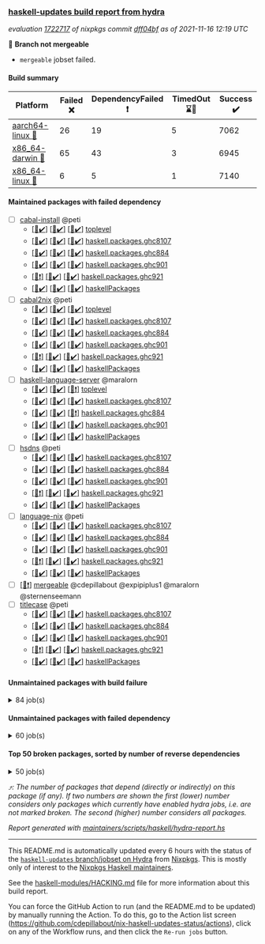 ### [haskell-updates build report from hydra](https://hydra.nixos.org/jobset/nixpkgs/haskell-updates)
*evaluation [1722717](https://hydra.nixos.org/eval/1722717) of nixpkgs commit [dff04bf](https://github.com/NixOS/nixpkgs/commits/dff04bfc94842a5bc1905a85e572116404fa6e18) as of 2021-11-16 12:19 UTC*

:red_circle: **Branch not mergeable**
  * `mergeable` jobset failed.

#### Build summary

 | Platform | Failed :x: | DependencyFailed :heavy_exclamation_mark: | TimedOut :hourglass::no_entry_sign: | Success :heavy_check_mark: | 
 | --- | --- | --- | --- | --- | 
 | [aarch64-linux :iphone:](https://hydra.nixos.org/eval/1722717?filter=.aarch64-linux) | 26 | 19 | 5 | 7062 | 
 | [x86_64-darwin :apple:](https://hydra.nixos.org/eval/1722717?filter=.x86_64-darwin) | 65 | 43 | 3 | 6945 | 
 | [x86_64-linux :penguin:](https://hydra.nixos.org/eval/1722717?filter=.x86_64-linux) | 6 | 5 | 1 | 7140 | 
#### Maintained packages with failed dependency
- [ ] [cabal-install](https://hydra.nixos.org/eval/1722717?filter=cabal-install) @peti
  - [[:iphone::heavy_check_mark:]](https://hydra.nixos.org/build/158182981) [[:apple::heavy_check_mark:]](https://hydra.nixos.org/build/158168797) [[:penguin::heavy_check_mark:]](https://hydra.nixos.org/build/158172395) [toplevel](https://hydra.nixos.org/eval/1722717?filter=cabal-install)
  - [[:iphone::heavy_check_mark:]](https://hydra.nixos.org/build/158172353) [[:apple::heavy_check_mark:]](https://hydra.nixos.org/build/158182285) [[:penguin::heavy_check_mark:]](https://hydra.nixos.org/build/158169701) [haskell.packages.ghc8107](https://hydra.nixos.org/eval/1722717?filter=haskell.packages.ghc8107.cabal-install)
  - [[:iphone::heavy_check_mark:]](https://hydra.nixos.org/build/158174665) [[:apple::heavy_check_mark:]](https://hydra.nixos.org/build/158173148) [[:penguin::heavy_check_mark:]](https://hydra.nixos.org/build/158183567) [haskell.packages.ghc884](https://hydra.nixos.org/eval/1722717?filter=haskell.packages.ghc884.cabal-install)
  - [[:iphone::heavy_check_mark:]](https://hydra.nixos.org/build/158169175) [[:apple::heavy_check_mark:]](https://hydra.nixos.org/build/158182992) [[:penguin::heavy_check_mark:]](https://hydra.nixos.org/build/158177943) [haskell.packages.ghc901](https://hydra.nixos.org/eval/1722717?filter=haskell.packages.ghc901.cabal-install)
  - [[:iphone::heavy_exclamation_mark:]](https://hydra.nixos.org/build/158179928) [[:apple::heavy_check_mark:]](https://hydra.nixos.org/build/158169820) [[:penguin::heavy_check_mark:]](https://hydra.nixos.org/build/158182565) [haskell.packages.ghc921](https://hydra.nixos.org/eval/1722717?filter=haskell.packages.ghc921.cabal-install)
  - [[:iphone::heavy_check_mark:]](https://hydra.nixos.org/build/158183735) [[:apple::heavy_check_mark:]](https://hydra.nixos.org/build/158184404) [[:penguin::heavy_check_mark:]](https://hydra.nixos.org/build/158186513) [haskellPackages](https://hydra.nixos.org/eval/1722717?filter=haskellPackages.cabal-install)
- [ ] [cabal2nix](https://hydra.nixos.org/eval/1722717?filter=cabal2nix) @peti
  - [[:iphone::heavy_check_mark:]](https://hydra.nixos.org/build/158178575) [[:apple::heavy_check_mark:]](https://hydra.nixos.org/build/158167451) [[:penguin::heavy_check_mark:]](https://hydra.nixos.org/build/158176202) [toplevel](https://hydra.nixos.org/eval/1722717?filter=cabal2nix)
  - [[:iphone::heavy_check_mark:]](https://hydra.nixos.org/build/158169603) [[:apple::heavy_check_mark:]](https://hydra.nixos.org/build/158183154) [[:penguin::heavy_check_mark:]](https://hydra.nixos.org/build/158165339) [haskell.packages.ghc8107](https://hydra.nixos.org/eval/1722717?filter=haskell.packages.ghc8107.cabal2nix)
  - [[:iphone::heavy_check_mark:]](https://hydra.nixos.org/build/158180191) [[:apple::heavy_check_mark:]](https://hydra.nixos.org/build/158175490) [[:penguin::heavy_check_mark:]](https://hydra.nixos.org/build/158175292) [haskell.packages.ghc884](https://hydra.nixos.org/eval/1722717?filter=haskell.packages.ghc884.cabal2nix)
  - [[:iphone::heavy_check_mark:]](https://hydra.nixos.org/build/158175460) [[:apple::heavy_check_mark:]](https://hydra.nixos.org/build/158183360) [[:penguin::heavy_check_mark:]](https://hydra.nixos.org/build/158173500) [haskell.packages.ghc901](https://hydra.nixos.org/eval/1722717?filter=haskell.packages.ghc901.cabal2nix)
  - [[:iphone::heavy_exclamation_mark:]](https://hydra.nixos.org/build/158184345) [[:apple::heavy_check_mark:]](https://hydra.nixos.org/build/158166883) [[:penguin::heavy_check_mark:]](https://hydra.nixos.org/build/158180053) [haskell.packages.ghc921](https://hydra.nixos.org/eval/1722717?filter=haskell.packages.ghc921.cabal2nix)
  - [[:iphone::heavy_check_mark:]](https://hydra.nixos.org/build/158179878) [[:apple::heavy_check_mark:]](https://hydra.nixos.org/build/158181886) [[:penguin::heavy_check_mark:]](https://hydra.nixos.org/build/158181843) [haskellPackages](https://hydra.nixos.org/eval/1722717?filter=haskellPackages.cabal2nix)
- [ ] [haskell-language-server](https://hydra.nixos.org/eval/1722717?filter=haskell-language-server) @maralorn
  - [[:iphone::heavy_check_mark:]](https://hydra.nixos.org/build/158165478) [[:apple::heavy_check_mark:]](https://hydra.nixos.org/build/158178411) [[:penguin::heavy_exclamation_mark:]](https://hydra.nixos.org/build/158169859) [toplevel](https://hydra.nixos.org/eval/1722717?filter=haskell-language-server)
  - [[:iphone::heavy_check_mark:]](https://hydra.nixos.org/build/158181074) [[:apple::heavy_check_mark:]](https://hydra.nixos.org/build/158166529) [[:penguin::heavy_check_mark:]](https://hydra.nixos.org/build/158185155) [haskell.packages.ghc8107](https://hydra.nixos.org/eval/1722717?filter=haskell.packages.ghc8107.haskell-language-server)
  - [[:iphone::heavy_check_mark:]](https://hydra.nixos.org/build/158186728) [[:apple::heavy_check_mark:]](https://hydra.nixos.org/build/158183146) [[:penguin::heavy_exclamation_mark:]](https://hydra.nixos.org/build/158176500) [haskell.packages.ghc884](https://hydra.nixos.org/eval/1722717?filter=haskell.packages.ghc884.haskell-language-server)
  - [[:iphone::heavy_check_mark:]](https://hydra.nixos.org/build/158185666) [[:apple::heavy_check_mark:]](https://hydra.nixos.org/build/158185367) [[:penguin::heavy_check_mark:]](https://hydra.nixos.org/build/158180182) [haskell.packages.ghc901](https://hydra.nixos.org/eval/1722717?filter=haskell.packages.ghc901.haskell-language-server)
  - [[:iphone::heavy_check_mark:]](https://hydra.nixos.org/build/158178100) [[:apple::heavy_check_mark:]](https://hydra.nixos.org/build/158170536) [[:penguin::heavy_check_mark:]](https://hydra.nixos.org/build/158168820) [haskellPackages](https://hydra.nixos.org/eval/1722717?filter=haskellPackages.haskell-language-server)
- [ ] [hsdns](https://hydra.nixos.org/eval/1722717?filter=hsdns) @peti
  - [[:iphone::heavy_check_mark:]](https://hydra.nixos.org/build/158167926) [[:apple::heavy_check_mark:]](https://hydra.nixos.org/build/158177816) [[:penguin::heavy_check_mark:]](https://hydra.nixos.org/build/158184888) [haskell.packages.ghc8107](https://hydra.nixos.org/eval/1722717?filter=haskell.packages.ghc8107.hsdns)
  - [[:iphone::heavy_check_mark:]](https://hydra.nixos.org/build/158178147) [[:apple::heavy_check_mark:]](https://hydra.nixos.org/build/158171568) [[:penguin::heavy_check_mark:]](https://hydra.nixos.org/build/158180260) [haskell.packages.ghc884](https://hydra.nixos.org/eval/1722717?filter=haskell.packages.ghc884.hsdns)
  - [[:iphone::heavy_check_mark:]](https://hydra.nixos.org/build/158173050) [[:apple::heavy_check_mark:]](https://hydra.nixos.org/build/158183912) [[:penguin::heavy_check_mark:]](https://hydra.nixos.org/build/158167851) [haskell.packages.ghc901](https://hydra.nixos.org/eval/1722717?filter=haskell.packages.ghc901.hsdns)
  - [[:iphone::heavy_exclamation_mark:]](https://hydra.nixos.org/build/158171112) [[:apple::heavy_check_mark:]](https://hydra.nixos.org/build/158178758) [[:penguin::heavy_check_mark:]](https://hydra.nixos.org/build/158180233) [haskell.packages.ghc921](https://hydra.nixos.org/eval/1722717?filter=haskell.packages.ghc921.hsdns)
  - [[:iphone::heavy_check_mark:]](https://hydra.nixos.org/build/158179287) [[:apple::heavy_check_mark:]](https://hydra.nixos.org/build/158174569) [[:penguin::heavy_check_mark:]](https://hydra.nixos.org/build/158171448) [haskellPackages](https://hydra.nixos.org/eval/1722717?filter=haskellPackages.hsdns)
- [ ] [language-nix](https://hydra.nixos.org/eval/1722717?filter=language-nix) @peti
  - [[:iphone::heavy_check_mark:]](https://hydra.nixos.org/build/158180591) [[:apple::heavy_check_mark:]](https://hydra.nixos.org/build/158180741) [[:penguin::heavy_check_mark:]](https://hydra.nixos.org/build/158184472) [haskell.packages.ghc8107](https://hydra.nixos.org/eval/1722717?filter=haskell.packages.ghc8107.language-nix)
  - [[:iphone::heavy_check_mark:]](https://hydra.nixos.org/build/158168854) [[:apple::heavy_check_mark:]](https://hydra.nixos.org/build/158185122) [[:penguin::heavy_check_mark:]](https://hydra.nixos.org/build/158182170) [haskell.packages.ghc884](https://hydra.nixos.org/eval/1722717?filter=haskell.packages.ghc884.language-nix)
  - [[:iphone::heavy_check_mark:]](https://hydra.nixos.org/build/158166067) [[:apple::heavy_check_mark:]](https://hydra.nixos.org/build/158177951) [[:penguin::heavy_check_mark:]](https://hydra.nixos.org/build/158169890) [haskell.packages.ghc901](https://hydra.nixos.org/eval/1722717?filter=haskell.packages.ghc901.language-nix)
  - [[:iphone::heavy_exclamation_mark:]](https://hydra.nixos.org/build/158185092) [[:apple::heavy_check_mark:]](https://hydra.nixos.org/build/158177184) [[:penguin::heavy_check_mark:]](https://hydra.nixos.org/build/158185631) [haskell.packages.ghc921](https://hydra.nixos.org/eval/1722717?filter=haskell.packages.ghc921.language-nix)
  - [[:iphone::heavy_check_mark:]](https://hydra.nixos.org/build/158175087) [[:apple::heavy_check_mark:]](https://hydra.nixos.org/build/158177620) [[:penguin::heavy_check_mark:]](https://hydra.nixos.org/build/158186197) [haskellPackages](https://hydra.nixos.org/eval/1722717?filter=haskellPackages.language-nix)
- [ ] [[:penguin::heavy_exclamation_mark:]](https://hydra.nixos.org/build/158175765) [mergeable](https://hydra.nixos.org/eval/1722717?filter=mergeable) @cdepillabout @expipiplus1 @maralorn @sternenseemann
- [ ] [titlecase](https://hydra.nixos.org/eval/1722717?filter=titlecase) @peti
  - [[:iphone::heavy_check_mark:]](https://hydra.nixos.org/build/158179895) [[:apple::heavy_check_mark:]](https://hydra.nixos.org/build/158172707) [[:penguin::heavy_check_mark:]](https://hydra.nixos.org/build/158168787) [haskell.packages.ghc8107](https://hydra.nixos.org/eval/1722717?filter=haskell.packages.ghc8107.titlecase)
  - [[:iphone::heavy_check_mark:]](https://hydra.nixos.org/build/158185370) [[:apple::heavy_check_mark:]](https://hydra.nixos.org/build/158184689) [[:penguin::heavy_check_mark:]](https://hydra.nixos.org/build/158182926) [haskell.packages.ghc884](https://hydra.nixos.org/eval/1722717?filter=haskell.packages.ghc884.titlecase)
  - [[:iphone::heavy_check_mark:]](https://hydra.nixos.org/build/158166279) [[:apple::heavy_check_mark:]](https://hydra.nixos.org/build/158178235) [[:penguin::heavy_check_mark:]](https://hydra.nixos.org/build/158172597) [haskell.packages.ghc901](https://hydra.nixos.org/eval/1722717?filter=haskell.packages.ghc901.titlecase)
  - [[:iphone::heavy_exclamation_mark:]](https://hydra.nixos.org/build/158178197) [[:apple::heavy_check_mark:]](https://hydra.nixos.org/build/158186391) [[:penguin::heavy_check_mark:]](https://hydra.nixos.org/build/158186722) [haskell.packages.ghc921](https://hydra.nixos.org/eval/1722717?filter=haskell.packages.ghc921.titlecase)
  - [[:iphone::heavy_check_mark:]](https://hydra.nixos.org/build/158166178) [[:apple::heavy_check_mark:]](https://hydra.nixos.org/build/158183183) [[:penguin::heavy_check_mark:]](https://hydra.nixos.org/build/158174675) [haskellPackages](https://hydra.nixos.org/eval/1722717?filter=haskellPackages.titlecase)
#### Unmaintained packages with build failure
<details><summary>84 job(s) </summary>

- [ ] [[:iphone::heavy_check_mark:]](https://hydra.nixos.org/build/158174882) [[:apple::x:]](https://hydra.nixos.org/build/158178724) [[:penguin::heavy_check_mark:]](https://hydra.nixos.org/build/158186251) [haskellPackages.sdp](https://hydra.nixos.org/eval/1722717?filter=haskellPackages.sdp)  :arrow_heading_up: 9 | 9
- [ ] [[:iphone::heavy_check_mark:]](https://hydra.nixos.org/build/158167548) [[:apple::x:]](https://hydra.nixos.org/build/158179493) [[:penguin::heavy_check_mark:]](https://hydra.nixos.org/build/158175398) [haskellPackages.di-core](https://hydra.nixos.org/eval/1722717?filter=haskellPackages.di-core)  :arrow_heading_up: 7 | 11
- [ ] [[:iphone::heavy_check_mark:]](https://hydra.nixos.org/build/158176324) [[:apple::x:]](https://hydra.nixos.org/build/158182440) [[:penguin::heavy_check_mark:]](https://hydra.nixos.org/build/158173459) [haskellPackages.junit-xml](https://hydra.nixos.org/eval/1722717?filter=haskellPackages.junit-xml)  :arrow_heading_up: 7 | 9
- [ ] [[:iphone::heavy_check_mark:]](https://hydra.nixos.org/build/158179930) [[:apple::x:]](https://hydra.nixos.org/build/158165964) [[:penguin::heavy_check_mark:]](https://hydra.nixos.org/build/158185681) [haskellPackages.thyme](https://hydra.nixos.org/eval/1722717?filter=haskellPackages.thyme)  :arrow_heading_up: 6 | 15
- [ ] [[:iphone::x:]](https://hydra.nixos.org/build/158181421) [[:apple::heavy_check_mark:]](https://hydra.nixos.org/build/158174392) [[:penguin::heavy_check_mark:]](https://hydra.nixos.org/build/158165412) [haskellPackages.libBF](https://hydra.nixos.org/eval/1722717?filter=haskellPackages.libBF)  :arrow_heading_up: 4 | 20
- [ ] [[:iphone::heavy_check_mark:]](https://hydra.nixos.org/build/158184662) [[:apple::x:]](https://hydra.nixos.org/build/158185209) [[:penguin::heavy_check_mark:]](https://hydra.nixos.org/build/158175125) [haskellPackages.exinst](https://hydra.nixos.org/eval/1722717?filter=haskellPackages.exinst)  :arrow_heading_up: 4 | 6
- [ ] [[:iphone::x:]](https://hydra.nixos.org/build/158174536) [[:apple::heavy_check_mark:]](https://hydra.nixos.org/build/158177958) [[:penguin::heavy_check_mark:]](https://hydra.nixos.org/build/158176682) [haskellPackages.ptr-poker](https://hydra.nixos.org/eval/1722717?filter=haskellPackages.ptr-poker)  :arrow_heading_up: 3 | 4
- [ ] [[:iphone::heavy_check_mark:]](https://hydra.nixos.org/build/158169984) [[:apple::x:]](https://hydra.nixos.org/build/158167052) [[:penguin::heavy_check_mark:]](https://hydra.nixos.org/build/158172086) [haskellPackages.invertible](https://hydra.nixos.org/eval/1722717?filter=haskellPackages.invertible)  :arrow_heading_up: 2 | 5
- [ ] [[:iphone::x:]](https://hydra.nixos.org/build/158185953) [[:apple::heavy_check_mark:]](https://hydra.nixos.org/build/158171737) [[:penguin::heavy_check_mark:]](https://hydra.nixos.org/build/158165565) [haskellPackages.OrderedBits](https://hydra.nixos.org/eval/1722717?filter=haskellPackages.OrderedBits)  :arrow_heading_up: 1 | 36
- [ ] [[:iphone::x:]](https://hydra.nixos.org/build/158167987) [[:apple::x:]](https://hydra.nixos.org/build/158174058) [[:penguin::x:]](https://hydra.nixos.org/build/158181325) [haskellPackages.copilot-core](https://hydra.nixos.org/eval/1722717?filter=haskellPackages.copilot-core)  :arrow_heading_up: 1 | 8
- [ ] [[:iphone::x:]](https://hydra.nixos.org/build/158175110) [[:apple::heavy_check_mark:]](https://hydra.nixos.org/build/158175932) [[:penguin::heavy_check_mark:]](https://hydra.nixos.org/build/158182051) [haskellPackages.type-natural](https://hydra.nixos.org/eval/1722717?filter=haskellPackages.type-natural)  :arrow_heading_up: 1 | 4
- [ ] [[:iphone::x:]](https://hydra.nixos.org/build/158171488) [[:apple::heavy_check_mark:]](https://hydra.nixos.org/build/158166466) [[:penguin::heavy_check_mark:]](https://hydra.nixos.org/build/158176025) [haskellPackages.long-double](https://hydra.nixos.org/eval/1722717?filter=haskellPackages.long-double)  :arrow_heading_up: 1 | 2
- [ ] [[:iphone::x:]](https://hydra.nixos.org/build/158174481) [[:apple::x:]](https://hydra.nixos.org/build/158173479) [[:penguin::heavy_check_mark:]](https://hydra.nixos.org/build/158172713) [haskellPackages.easytensor](https://hydra.nixos.org/eval/1722717?filter=haskellPackages.easytensor)  :arrow_heading_up: 1 | 1
- [ ] [[:iphone::heavy_check_mark:]](https://hydra.nixos.org/build/158169276) [[:apple::x:]](https://hydra.nixos.org/build/158168601) [[:penguin::heavy_check_mark:]](https://hydra.nixos.org/build/158177010) [haskellPackages.gi-gdkx11](https://hydra.nixos.org/eval/1722717?filter=haskellPackages.gi-gdkx11)  :arrow_heading_up: 1 | 1
- [ ] [[:iphone::x:]](https://hydra.nixos.org/build/158182984) [[:apple::heavy_check_mark:]](https://hydra.nixos.org/build/158185827) [[:penguin::heavy_check_mark:]](https://hydra.nixos.org/build/158181953) [haskellPackages.kazura-queue](https://hydra.nixos.org/eval/1722717?filter=haskellPackages.kazura-queue)  :arrow_heading_up: 1 | 1
- [ ] [[:iphone::heavy_check_mark:]](https://hydra.nixos.org/build/158171757) [[:apple::x:]](https://hydra.nixos.org/build/158166135) [[:penguin::heavy_check_mark:]](https://hydra.nixos.org/build/158176699) [haskellPackages.keep-alive](https://hydra.nixos.org/eval/1722717?filter=haskellPackages.keep-alive)  :arrow_heading_up: 1 | 1
- [ ] [[:iphone::heavy_check_mark:]](https://hydra.nixos.org/build/158171691) [[:apple::x:]](https://hydra.nixos.org/build/158170041) [[:penguin::heavy_check_mark:]](https://hydra.nixos.org/build/158174067) [haskellPackages.loc](https://hydra.nixos.org/eval/1722717?filter=haskellPackages.loc)  :arrow_heading_up: 1 | 1
- [ ] [[:iphone::x:]](https://hydra.nixos.org/build/158175193) [[:apple::heavy_check_mark:]](https://hydra.nixos.org/build/158186242) [[:penguin::heavy_check_mark:]](https://hydra.nixos.org/build/158171832) [haskellPackages.nlopt-haskell](https://hydra.nixos.org/eval/1722717?filter=haskellPackages.nlopt-haskell)  :arrow_heading_up: 1 | 1
- [ ] [[:iphone::heavy_check_mark:]](https://hydra.nixos.org/build/158178485) [[:apple::x:]](https://hydra.nixos.org/build/158182600) [[:penguin::heavy_check_mark:]](https://hydra.nixos.org/build/158179381) [haskellPackages.opencv](https://hydra.nixos.org/eval/1722717?filter=haskellPackages.opencv)  :arrow_heading_up: 1 | 1
- [ ] [[:iphone::heavy_check_mark:]](https://hydra.nixos.org/build/158177956) [[:apple::x:]](https://hydra.nixos.org/build/158173311) [[:penguin::heavy_check_mark:]](https://hydra.nixos.org/build/158179813) [haskellPackages.sequence-formats](https://hydra.nixos.org/eval/1722717?filter=haskellPackages.sequence-formats)  :arrow_heading_up: 1 | 1
- [ ] [[:iphone::heavy_check_mark:]](https://hydra.nixos.org/build/158183095) [[:apple::x:]](https://hydra.nixos.org/build/158173916) [[:penguin::heavy_check_mark:]](https://hydra.nixos.org/build/158181403) [haskellPackages.tar-bytestring](https://hydra.nixos.org/eval/1722717?filter=haskellPackages.tar-bytestring)  :arrow_heading_up: 1 | 1
- [ ] [[:iphone::x:]](https://hydra.nixos.org/build/158178337) [[:apple::heavy_check_mark:]](https://hydra.nixos.org/build/158169670) [[:penguin::heavy_check_mark:]](https://hydra.nixos.org/build/158175314) [haskellPackages.unicode-properties](https://hydra.nixos.org/eval/1722717?filter=haskellPackages.unicode-properties)  :arrow_heading_up: 1 | 1
- [ ] [[:iphone::x:]](https://hydra.nixos.org/build/158171147) [[:apple::heavy_check_mark:]](https://hydra.nixos.org/build/158186749) [[:penguin::heavy_check_mark:]](https://hydra.nixos.org/build/158181978) [haskellPackages.accelerate-llvm](https://hydra.nixos.org/eval/1722717?filter=haskellPackages.accelerate-llvm)  :arrow_heading_up: 0 | 8
- [ ] [[:iphone::x:]](https://hydra.nixos.org/build/158177182) [[:apple::heavy_check_mark:]](https://hydra.nixos.org/build/158173873) [[:penguin::heavy_check_mark:]](https://hydra.nixos.org/build/158167438) [haskellPackages.freetype2](https://hydra.nixos.org/eval/1722717?filter=haskellPackages.freetype2)  :arrow_heading_up: 0 | 7
- [ ] [[:iphone::heavy_check_mark:]](https://hydra.nixos.org/build/158165422) [[:apple::x:]](https://hydra.nixos.org/build/158166404) [[:penguin::heavy_check_mark:]](https://hydra.nixos.org/build/158183516) [haskellPackages.pipes-zlib](https://hydra.nixos.org/eval/1722717?filter=haskellPackages.pipes-zlib)  :arrow_heading_up: 0 | 6
- [ ] [[:iphone::heavy_check_mark:]](https://hydra.nixos.org/build/158184242) [[:apple::x:]](https://hydra.nixos.org/build/158185673) [[:penguin::heavy_check_mark:]](https://hydra.nixos.org/build/158170921) [haskellPackages.hmidi](https://hydra.nixos.org/eval/1722717?filter=haskellPackages.hmidi)  :arrow_heading_up: 0 | 4
- [ ] [[:iphone::heavy_check_mark:]](https://hydra.nixos.org/build/158175784) [[:apple::x:]](https://hydra.nixos.org/build/158167897) [[:penguin::heavy_check_mark:]](https://hydra.nixos.org/build/158175547) [haskellPackages.zip](https://hydra.nixos.org/eval/1722717?filter=haskellPackages.zip)  :arrow_heading_up: 0 | 4
- [ ] [[:iphone::heavy_check_mark:]](https://hydra.nixos.org/build/158183999) [[:apple::x:]](https://hydra.nixos.org/build/158175590) [[:penguin::heavy_check_mark:]](https://hydra.nixos.org/build/158171366) [haskellPackages.caster](https://hydra.nixos.org/eval/1722717?filter=haskellPackages.caster)  :arrow_heading_up: 0 | 2
- [ ] [[:iphone::x:]](https://hydra.nixos.org/build/158168031) [[:apple::heavy_check_mark:]](https://hydra.nixos.org/build/158185853) [[:penguin::heavy_check_mark:]](https://hydra.nixos.org/build/158176391) [haskellPackages.cdar-mBound](https://hydra.nixos.org/eval/1722717?filter=haskellPackages.cdar-mBound)  :arrow_heading_up: 0 | 2
- [ ] [[:iphone::x:]](https://hydra.nixos.org/build/158185146) [[:apple::x:]](https://hydra.nixos.org/build/158167614) [[:penguin::x:]](https://hydra.nixos.org/build/158181000) [haskellPackages.morpheus-graphql-code-gen](https://hydra.nixos.org/eval/1722717?filter=haskellPackages.morpheus-graphql-code-gen)  :arrow_heading_up: 0 | 2
- [ ] [[:iphone::heavy_check_mark:]](https://hydra.nixos.org/build/158174849) [[:apple::x:]](https://hydra.nixos.org/build/158183245) [[:penguin::heavy_check_mark:]](https://hydra.nixos.org/build/158168764) [haskellPackages.posix-socket](https://hydra.nixos.org/eval/1722717?filter=haskellPackages.posix-socket)  :arrow_heading_up: 0 | 2
- [ ] [[:iphone::x:]](https://hydra.nixos.org/build/158168606) [[:apple::heavy_check_mark:]](https://hydra.nixos.org/build/158165897) [[:penguin::heavy_check_mark:]](https://hydra.nixos.org/build/158173830) [haskellPackages.quic](https://hydra.nixos.org/eval/1722717?filter=haskellPackages.quic)  :arrow_heading_up: 0 | 2
- [ ] [[:iphone::heavy_check_mark:]](https://hydra.nixos.org/build/158169821) [[:apple::x:]](https://hydra.nixos.org/build/158179292) [[:penguin::heavy_check_mark:]](https://hydra.nixos.org/build/158172696) [haskellPackages.hamid](https://hydra.nixos.org/eval/1722717?filter=haskellPackages.hamid)  :arrow_heading_up: 0 | 1
- [ ] [[:iphone::heavy_check_mark:]](https://hydra.nixos.org/build/158183940) [[:apple::x:]](https://hydra.nixos.org/build/158171595) [[:penguin::heavy_check_mark:]](https://hydra.nixos.org/build/158171361) [haskellPackages.hmatrix-morpheus](https://hydra.nixos.org/eval/1722717?filter=haskellPackages.hmatrix-morpheus)  :arrow_heading_up: 0 | 1
- [ ] [[:iphone::heavy_check_mark:]](https://hydra.nixos.org/build/158180845) [[:apple::x:]](https://hydra.nixos.org/build/158183870) [[:penguin::heavy_check_mark:]](https://hydra.nixos.org/build/158176031) [haskellPackages.huckleberry](https://hydra.nixos.org/eval/1722717?filter=haskellPackages.huckleberry)  :arrow_heading_up: 0 | 1
- [ ] [[:iphone::x:]](https://hydra.nixos.org/build/158171195) [[:apple::heavy_check_mark:]](https://hydra.nixos.org/build/158173460) [[:penguin::heavy_check_mark:]](https://hydra.nixos.org/build/158173159) [haskellPackages.picosat](https://hydra.nixos.org/eval/1722717?filter=haskellPackages.picosat)  :arrow_heading_up: 0 | 1
- [ ] [[:iphone::heavy_check_mark:]](https://hydra.nixos.org/build/158165387) [[:apple::x:]](https://hydra.nixos.org/build/158186599) [[:penguin::heavy_check_mark:]](https://hydra.nixos.org/build/158183534) [haskellPackages.select](https://hydra.nixos.org/eval/1722717?filter=haskellPackages.select)  :arrow_heading_up: 0 | 1
- [ ] [[:iphone::heavy_check_mark:]](https://hydra.nixos.org/build/158177925) [[:apple::x:]](https://hydra.nixos.org/build/158169081) [[:penguin::heavy_check_mark:]](https://hydra.nixos.org/build/158171187) [haskellPackages.sysinfo](https://hydra.nixos.org/eval/1722717?filter=haskellPackages.sysinfo)  :arrow_heading_up: 0 | 1
- [ ] [[:iphone::heavy_check_mark:]](https://hydra.nixos.org/build/158180360) [[:apple::x:]](https://hydra.nixos.org/build/158172447) [[:penguin::heavy_check_mark:]](https://hydra.nixos.org/build/158186752) [haskellPackages.FractalArt](https://hydra.nixos.org/eval/1722717?filter=haskellPackages.FractalArt) 
- [ ] [[:iphone::x:]](https://hydra.nixos.org/build/158173619) [[:apple::heavy_check_mark:]](https://hydra.nixos.org/build/158175003) [[:penguin::heavy_check_mark:]](https://hydra.nixos.org/build/158184430) [haskellPackages.HsASA](https://hydra.nixos.org/eval/1722717?filter=haskellPackages.HsASA) 
- [ ] [[:iphone::heavy_check_mark:]](https://hydra.nixos.org/build/158173985) [[:apple::x:]](https://hydra.nixos.org/build/158174683) [[:penguin::heavy_check_mark:]](https://hydra.nixos.org/build/158174586) [haskellPackages.broadcast-chan-conduit](https://hydra.nixos.org/eval/1722717?filter=haskellPackages.broadcast-chan-conduit) 
- [ ] [[:iphone::heavy_check_mark:]](https://hydra.nixos.org/build/158172489) [[:apple::x:]](https://hydra.nixos.org/build/158170474) [[:penguin::heavy_check_mark:]](https://hydra.nixos.org/build/158184378) [haskellPackages.chiphunk](https://hydra.nixos.org/eval/1722717?filter=haskellPackages.chiphunk) 
- [ ] [[:iphone::heavy_check_mark:]](https://hydra.nixos.org/build/158179678) [[:apple::x:]](https://hydra.nixos.org/build/158185186) [[:penguin::heavy_check_mark:]](https://hydra.nixos.org/build/158186792) [haskellPackages.discount](https://hydra.nixos.org/eval/1722717?filter=haskellPackages.discount) 
- [ ] [[:iphone::heavy_check_mark:]](https://hydra.nixos.org/build/158167943) [[:apple::x:]](https://hydra.nixos.org/build/158177634) [[:penguin::heavy_check_mark:]](https://hydra.nixos.org/build/158173221) [haskellPackages.diskhash](https://hydra.nixos.org/eval/1722717?filter=haskellPackages.diskhash) 
- [ ] [[:iphone::heavy_check_mark:]](https://hydra.nixos.org/build/158180015) [[:apple::x:]](https://hydra.nixos.org/build/158183653) [[:penguin::heavy_check_mark:]](https://hydra.nixos.org/build/158185391) [haskellPackages.epub-tools](https://hydra.nixos.org/eval/1722717?filter=haskellPackages.epub-tools) 
- [ ] [[:iphone::heavy_check_mark:]](https://hydra.nixos.org/build/158182864) [[:apple::x:]](https://hydra.nixos.org/build/158175855) [[:penguin::heavy_check_mark:]](https://hydra.nixos.org/build/158172346) [haskellPackages.float128](https://hydra.nixos.org/eval/1722717?filter=haskellPackages.float128) 
- [ ] [[:iphone::heavy_check_mark:]](https://hydra.nixos.org/build/158173692) [[:apple::x:]](https://hydra.nixos.org/build/158180316) [[:penguin::heavy_check_mark:]](https://hydra.nixos.org/build/158170027) [haskellPackages.gerrit](https://hydra.nixos.org/eval/1722717?filter=haskellPackages.gerrit) 
- [ ] [[:iphone::x:]](https://hydra.nixos.org/build/158171765) [[:penguin::heavy_check_mark:]](https://hydra.nixos.org/build/158171275) [haskellPackages.gnome-keyring](https://hydra.nixos.org/eval/1722717?filter=haskellPackages.gnome-keyring) 
- [ ] [[:iphone::hourglass::no_entry_sign:]](https://hydra.nixos.org/build/158178313) [[:apple::x:]](https://hydra.nixos.org/build/158181878) [[:penguin::heavy_check_mark:]](https://hydra.nixos.org/build/158181047) [haskellPackages.gogol-compute](https://hydra.nixos.org/eval/1722717?filter=haskellPackages.gogol-compute) 
- [ ] [[:iphone::heavy_check_mark:]](https://hydra.nixos.org/build/158183080) [[:apple::x:]](https://hydra.nixos.org/build/158179696) [[:penguin::heavy_check_mark:]](https://hydra.nixos.org/build/158178540) [haskellPackages.gtk-traymanager](https://hydra.nixos.org/eval/1722717?filter=haskellPackages.gtk-traymanager) 
- [ ] [[:iphone::x:]](https://hydra.nixos.org/build/158176163) [[:apple::x:]](https://hydra.nixos.org/build/158184028) [[:penguin::x:]](https://hydra.nixos.org/build/158181252) [haskellPackages.hasql-interpolate](https://hydra.nixos.org/eval/1722717?filter=haskellPackages.hasql-interpolate) 
- [ ] [[:iphone::heavy_check_mark:]](https://hydra.nixos.org/build/158169999) [[:apple::x:]](https://hydra.nixos.org/build/158178690) [[:penguin::heavy_check_mark:]](https://hydra.nixos.org/build/158176092) [haskellPackages.hid](https://hydra.nixos.org/eval/1722717?filter=haskellPackages.hid) 
- [ ] [[:iphone::heavy_check_mark:]](https://hydra.nixos.org/build/158183282) [[:apple::x:]](https://hydra.nixos.org/build/158186936) [[:penguin::heavy_check_mark:]](https://hydra.nixos.org/build/158170929) [haskellPackages.higher-leveldb](https://hydra.nixos.org/eval/1722717?filter=haskellPackages.higher-leveldb) 
- [ ] [[:iphone::heavy_check_mark:]](https://hydra.nixos.org/build/158171177) [[:apple::x:]](https://hydra.nixos.org/build/158173871) [[:penguin::heavy_check_mark:]](https://hydra.nixos.org/build/158167259) [haskellPackages.highlight](https://hydra.nixos.org/eval/1722717?filter=haskellPackages.highlight) 
- [ ] [[:iphone::heavy_check_mark:]](https://hydra.nixos.org/build/158167322) [[:apple::x:]](https://hydra.nixos.org/build/158165709) [[:penguin::heavy_check_mark:]](https://hydra.nixos.org/build/158171511) [haskellPackages.hinotify-conduit](https://hydra.nixos.org/eval/1722717?filter=haskellPackages.hinotify-conduit) 
- [ ] [[:iphone::heavy_check_mark:]](https://hydra.nixos.org/build/158165540) [[:apple::x:]](https://hydra.nixos.org/build/158169483) [[:penguin::heavy_check_mark:]](https://hydra.nixos.org/build/158183521) [haskellPackages.hls-rename-plugin](https://hydra.nixos.org/eval/1722717?filter=haskellPackages.hls-rename-plugin) 
- [ ] [[:iphone::x:]](https://hydra.nixos.org/build/158174149) [[:apple::heavy_check_mark:]](https://hydra.nixos.org/build/158166322) [[:penguin::heavy_check_mark:]](https://hydra.nixos.org/build/158170475) [haskellPackages.hq](https://hydra.nixos.org/eval/1722717?filter=haskellPackages.hq) 
- [ ] [[:iphone::heavy_check_mark:]](https://hydra.nixos.org/build/158181671) [[:apple::x:]](https://hydra.nixos.org/build/158168227) [[:penguin::heavy_check_mark:]](https://hydra.nixos.org/build/158172845) [haskellPackages.hs](https://hydra.nixos.org/eval/1722717?filter=haskellPackages.hs) 
- [ ] [[:iphone::heavy_check_mark:]](https://hydra.nixos.org/build/158170141) [[:apple::x:]](https://hydra.nixos.org/build/158180755) [[:penguin::heavy_check_mark:]](https://hydra.nixos.org/build/158167959) [haskellPackages.hsshellscript](https://hydra.nixos.org/eval/1722717?filter=haskellPackages.hsshellscript) 
- [ ] [[:iphone::heavy_check_mark:]](https://hydra.nixos.org/build/158180614) [[:apple::x:]](https://hydra.nixos.org/build/158175752) [[:penguin::heavy_check_mark:]](https://hydra.nixos.org/build/158169957) [haskellPackages.hssourceinfo](https://hydra.nixos.org/eval/1722717?filter=haskellPackages.hssourceinfo) 
- [ ] [[:iphone::heavy_check_mark:]](https://hydra.nixos.org/build/158176472) [[:apple::x:]](https://hydra.nixos.org/build/158178371) [[:penguin::heavy_check_mark:]](https://hydra.nixos.org/build/158176786) [haskellPackages.ipcvar](https://hydra.nixos.org/eval/1722717?filter=haskellPackages.ipcvar) 
- [ ] [[:iphone::heavy_check_mark:]](https://hydra.nixos.org/build/158178270) [[:apple::x:]](https://hydra.nixos.org/build/158186270) [[:penguin::heavy_check_mark:]](https://hydra.nixos.org/build/158183921) [haskellPackages.linux-framebuffer](https://hydra.nixos.org/eval/1722717?filter=haskellPackages.linux-framebuffer) 
- [ ] [[:iphone::x:]](https://hydra.nixos.org/build/158177375) [[:apple::x:]](https://hydra.nixos.org/build/158174736) [[:penguin::x:]](https://hydra.nixos.org/build/158165693) [haskellPackages.lucid-alpine](https://hydra.nixos.org/eval/1722717?filter=haskellPackages.lucid-alpine) 
- [ ] [[:iphone::x:]](https://hydra.nixos.org/build/158184407) [[:apple::x:]](https://hydra.nixos.org/build/158166798) [[:penguin::x:]](https://hydra.nixos.org/build/158183501) [haskellPackages.lucid-htmx](https://hydra.nixos.org/eval/1722717?filter=haskellPackages.lucid-htmx) 
- [ ] [[:iphone::heavy_check_mark:]](https://hydra.nixos.org/build/158171535) [[:apple::x:]](https://hydra.nixos.org/build/158172827) [[:penguin::heavy_check_mark:]](https://hydra.nixos.org/build/158181459) [haskellPackages.mediawiki2latex](https://hydra.nixos.org/eval/1722717?filter=haskellPackages.mediawiki2latex) 
- [ ] [[:iphone::heavy_check_mark:]](https://hydra.nixos.org/build/158184071) [[:apple::x:]](https://hydra.nixos.org/build/158183964) [[:penguin::heavy_check_mark:]](https://hydra.nixos.org/build/158186906) [haskellPackages.mercury-api](https://hydra.nixos.org/eval/1722717?filter=haskellPackages.mercury-api) 
- [ ] [[:iphone::heavy_check_mark:]](https://hydra.nixos.org/build/158176111) [[:apple::x:]](https://hydra.nixos.org/build/158174301) [[:penguin::heavy_check_mark:]](https://hydra.nixos.org/build/158168516) [haskellPackages.nano-cryptr](https://hydra.nixos.org/eval/1722717?filter=haskellPackages.nano-cryptr) 
- [ ] [[:iphone::heavy_check_mark:]](https://hydra.nixos.org/build/158185624) [[:apple::x:]](https://hydra.nixos.org/build/158174751) [[:penguin::heavy_check_mark:]](https://hydra.nixos.org/build/158172234) [haskellPackages.persistent-pagination](https://hydra.nixos.org/eval/1722717?filter=haskellPackages.persistent-pagination) 
- [ ] [[:iphone::heavy_check_mark:]](https://hydra.nixos.org/build/158168005) [[:apple::x:]](https://hydra.nixos.org/build/158166283) [[:penguin::heavy_check_mark:]](https://hydra.nixos.org/build/158172179) [haskellPackages.ping-wrapper](https://hydra.nixos.org/eval/1722717?filter=haskellPackages.ping-wrapper) 
- [ ] [[:iphone::x:]](https://hydra.nixos.org/build/158184846) [[:apple::heavy_check_mark:]](https://hydra.nixos.org/build/158171314) [[:penguin::heavy_check_mark:]](https://hydra.nixos.org/build/158168051) [haskellPackages.poker](https://hydra.nixos.org/eval/1722717?filter=haskellPackages.poker) 
- [ ] [[:iphone::heavy_check_mark:]](https://hydra.nixos.org/build/158180433) [[:apple::x:]](https://hydra.nixos.org/build/158181527) [[:penguin::heavy_check_mark:]](https://hydra.nixos.org/build/158171268) [haskellPackages.posix-timer](https://hydra.nixos.org/eval/1722717?filter=haskellPackages.posix-timer) 
- [ ] [[:iphone::heavy_check_mark:]](https://hydra.nixos.org/build/158178888) [[:apple::x:]](https://hydra.nixos.org/build/158169486) [[:penguin::heavy_check_mark:]](https://hydra.nixos.org/build/158181856) [haskellPackages.procex](https://hydra.nixos.org/eval/1722717?filter=haskellPackages.procex) 
- [ ] [[:iphone::heavy_check_mark:]](https://hydra.nixos.org/build/158174048) [[:apple::x:]](https://hydra.nixos.org/build/158168485) [[:penguin::heavy_check_mark:]](https://hydra.nixos.org/build/158173634) [haskellPackages.pthread](https://hydra.nixos.org/eval/1722717?filter=haskellPackages.pthread) 
- [ ] [[:iphone::x:]](https://hydra.nixos.org/build/158168219) [[:apple::x:]](https://hydra.nixos.org/build/158178775) [[:penguin::x:]](https://hydra.nixos.org/build/158173246) [haskellPackages.readline-in-other-words](https://hydra.nixos.org/eval/1722717?filter=haskellPackages.readline-in-other-words) 
- [ ] [[:iphone::heavy_check_mark:]](https://hydra.nixos.org/build/158178890) [[:apple::x:]](https://hydra.nixos.org/build/158172757) [[:penguin::heavy_check_mark:]](https://hydra.nixos.org/build/158167563) [haskellPackages.sandwich-webdriver](https://hydra.nixos.org/eval/1722717?filter=haskellPackages.sandwich-webdriver) 
- [ ] [[:iphone::heavy_check_mark:]](https://hydra.nixos.org/build/158167023) [[:apple::x:]](https://hydra.nixos.org/build/158179750) [[:penguin::heavy_check_mark:]](https://hydra.nixos.org/build/158179669) [haskellPackages.sfml-audio](https://hydra.nixos.org/eval/1722717?filter=haskellPackages.sfml-audio) 
- [ ] [[:iphone::heavy_check_mark:]](https://hydra.nixos.org/build/158180866) [[:apple::x:]](https://hydra.nixos.org/build/158167435) [[:penguin::heavy_check_mark:]](https://hydra.nixos.org/build/158175479) [haskellPackages.shared-memory](https://hydra.nixos.org/eval/1722717?filter=haskellPackages.shared-memory) 
- [ ] [[:iphone::heavy_check_mark:]](https://hydra.nixos.org/build/158186460) [[:apple::x:]](https://hydra.nixos.org/build/158165689) [[:penguin::heavy_check_mark:]](https://hydra.nixos.org/build/158181318) [haskellPackages.tailfile-hinotify](https://hydra.nixos.org/eval/1722717?filter=haskellPackages.tailfile-hinotify) 
- [ ] [[:iphone::x:]](https://hydra.nixos.org/build/158174288) [[:apple::heavy_check_mark:]](https://hydra.nixos.org/build/158168201) [[:penguin::heavy_check_mark:]](https://hydra.nixos.org/build/158167653) [haskellPackages.wiringPi](https://hydra.nixos.org/eval/1722717?filter=haskellPackages.wiringPi) 
- [ ] [[:iphone::x:]](https://hydra.nixos.org/build/158175279) [[:apple::heavy_check_mark:]](https://hydra.nixos.org/build/158174941) [[:penguin::heavy_check_mark:]](https://hydra.nixos.org/build/158178753) [haskellPackages.x86-64bit](https://hydra.nixos.org/eval/1722717?filter=haskellPackages.x86-64bit) 
- [ ] [[:iphone::heavy_check_mark:]](https://hydra.nixos.org/build/158183814) [[:apple::x:]](https://hydra.nixos.org/build/158173903) [[:penguin::heavy_check_mark:]](https://hydra.nixos.org/build/158179614) [haskellPackages.xmonad-utils](https://hydra.nixos.org/eval/1722717?filter=haskellPackages.xmonad-utils) 
- [ ] [[:iphone::heavy_check_mark:]](https://hydra.nixos.org/build/158175167) [[:apple::x:]](https://hydra.nixos.org/build/158172618) [[:penguin::heavy_check_mark:]](https://hydra.nixos.org/build/158170577) [haskellPackages.yoga](https://hydra.nixos.org/eval/1722717?filter=haskellPackages.yoga) 
- [ ] [[:iphone::heavy_check_mark:]](https://hydra.nixos.org/build/158177062) [[:apple::x:]](https://hydra.nixos.org/build/158182111) [[:penguin::heavy_check_mark:]](https://hydra.nixos.org/build/158185512) [haskellPackages.zot](https://hydra.nixos.org/eval/1722717?filter=haskellPackages.zot) 
- [ ] [[:iphone::heavy_check_mark:]](https://hydra.nixos.org/build/158178317) [[:apple::x:]](https://hydra.nixos.org/build/158178379) [[:penguin::heavy_check_mark:]](https://hydra.nixos.org/build/158186424) [haskellPackages.zxcvbn-c](https://hydra.nixos.org/eval/1722717?filter=haskellPackages.zxcvbn-c) 
</details>

#### Unmaintained packages with failed dependency
<details><summary>60 job(s) </summary>

- [ ] [[:iphone::heavy_check_mark:]](https://hydra.nixos.org/build/158169307) [[:apple::heavy_exclamation_mark:]](https://hydra.nixos.org/build/158167593) [[:penguin::heavy_check_mark:]](https://hydra.nixos.org/build/158172053) [haskellPackages.pretty-diff](https://hydra.nixos.org/eval/1722717?filter=haskellPackages.pretty-diff)  :arrow_heading_up: 6 | 12
- [ ] [[:iphone::heavy_check_mark:]](https://hydra.nixos.org/build/158167608) [[:apple::heavy_exclamation_mark:]](https://hydra.nixos.org/build/158169181) [[:penguin::heavy_check_mark:]](https://hydra.nixos.org/build/158181305) [haskellPackages.di-handle](https://hydra.nixos.org/eval/1722717?filter=haskellPackages.di-handle)  :arrow_heading_up: 5 | 9
- [ ] [[:iphone::heavy_check_mark:]](https://hydra.nixos.org/build/158167142) [[:apple::heavy_exclamation_mark:]](https://hydra.nixos.org/build/158168828) [[:penguin::heavy_check_mark:]](https://hydra.nixos.org/build/158181578) [haskellPackages.di-monad](https://hydra.nixos.org/eval/1722717?filter=haskellPackages.di-monad)  :arrow_heading_up: 5 | 9
- [ ] [[:iphone::heavy_check_mark:]](https://hydra.nixos.org/build/158186419) [[:apple::heavy_exclamation_mark:]](https://hydra.nixos.org/build/158178415) [[:penguin::heavy_check_mark:]](https://hydra.nixos.org/build/158174992) [haskellPackages.nri-prelude](https://hydra.nixos.org/eval/1722717?filter=haskellPackages.nri-prelude)  :arrow_heading_up: 5 | 7
- [ ] [[:iphone::heavy_check_mark:]](https://hydra.nixos.org/build/158173628) [[:apple::heavy_exclamation_mark:]](https://hydra.nixos.org/build/158184439) [[:penguin::heavy_check_mark:]](https://hydra.nixos.org/build/158168162) [haskellPackages.di-df1](https://hydra.nixos.org/eval/1722717?filter=haskellPackages.di-df1)  :arrow_heading_up: 4 | 8
- [ ] [[:iphone::heavy_check_mark:]](https://hydra.nixos.org/build/158176798) [[:apple::heavy_exclamation_mark:]](https://hydra.nixos.org/build/158186701) [[:penguin::heavy_check_mark:]](https://hydra.nixos.org/build/158172119) [haskellPackages.nri-env-parser](https://hydra.nixos.org/eval/1722717?filter=haskellPackages.nri-env-parser)  :arrow_heading_up: 4 | 6
- [ ] [[:iphone::heavy_check_mark:]](https://hydra.nixos.org/build/158174178) [[:apple::heavy_exclamation_mark:]](https://hydra.nixos.org/build/158176367) [[:penguin::heavy_check_mark:]](https://hydra.nixos.org/build/158184096) [haskellPackages.nri-observability](https://hydra.nixos.org/eval/1722717?filter=haskellPackages.nri-observability)  :arrow_heading_up: 3 | 5
- [ ] [[:iphone::heavy_exclamation_mark:]](https://hydra.nixos.org/build/158184475) [[:apple::heavy_check_mark:]](https://hydra.nixos.org/build/158174838) [[:penguin::heavy_check_mark:]](https://hydra.nixos.org/build/158174044) [haskellPackages.jsonifier](https://hydra.nixos.org/eval/1722717?filter=haskellPackages.jsonifier)  :arrow_heading_up: 2 | 2
- [ ] [[:iphone::heavy_check_mark:]](https://hydra.nixos.org/build/158185795) [[:apple::heavy_exclamation_mark:]](https://hydra.nixos.org/build/158180044) [[:penguin::heavy_check_mark:]](https://hydra.nixos.org/build/158170759) [haskellPackages.sdp-io](https://hydra.nixos.org/eval/1722717?filter=haskellPackages.sdp-io)  :arrow_heading_up: 2 | 2
- [ ] [[:iphone::heavy_check_mark:]](https://hydra.nixos.org/build/158182242) [[:apple::heavy_exclamation_mark:]](https://hydra.nixos.org/build/158171347) [[:penguin::heavy_check_mark:]](https://hydra.nixos.org/build/158167370) [haskellPackages.di-polysemy](https://hydra.nixos.org/eval/1722717?filter=haskellPackages.di-polysemy)  :arrow_heading_up: 1 | 4
- [ ] [[:iphone::heavy_exclamation_mark:]](https://hydra.nixos.org/build/158185325) [[:penguin::heavy_exclamation_mark:]](https://hydra.nixos.org/build/158186406) [haskellPackages.hbro](https://hydra.nixos.org/eval/1722717?filter=haskellPackages.hbro)  :arrow_heading_up: 1 | 1
- [ ] [[:iphone::heavy_check_mark:]](https://hydra.nixos.org/build/158170916) [[:apple::heavy_exclamation_mark:]](https://hydra.nixos.org/build/158175532) [[:penguin::heavy_check_mark:]](https://hydra.nixos.org/build/158167793) [haskellPackages.nri-redis](https://hydra.nixos.org/eval/1722717?filter=haskellPackages.nri-redis)  :arrow_heading_up: 1 | 1
- [ ] [[:iphone::heavy_exclamation_mark:]](https://hydra.nixos.org/build/158171825) [[:apple::heavy_check_mark:]](https://hydra.nixos.org/build/158173598) [[:penguin::heavy_check_mark:]](https://hydra.nixos.org/build/158174385) [haskellPackages.opentelemetry-extra](https://hydra.nixos.org/eval/1722717?filter=haskellPackages.opentelemetry-extra)  :arrow_heading_up: 1 | 1
- [ ] [[:iphone::heavy_check_mark:]](https://hydra.nixos.org/build/158176800) [[:apple::heavy_exclamation_mark:]](https://hydra.nixos.org/build/158179736) [[:penguin::heavy_check_mark:]](https://hydra.nixos.org/build/158167262) [haskellPackages.orgmode-parse](https://hydra.nixos.org/eval/1722717?filter=haskellPackages.orgmode-parse)  :arrow_heading_up: 1 | 1
- [ ] [[:iphone::heavy_check_mark:]](https://hydra.nixos.org/build/158167731) [[:apple::heavy_exclamation_mark:]](https://hydra.nixos.org/build/158181694) [[:penguin::heavy_check_mark:]](https://hydra.nixos.org/build/158181911) [haskellPackages.sdp-hashable](https://hydra.nixos.org/eval/1722717?filter=haskellPackages.sdp-hashable)  :arrow_heading_up: 1 | 1
- [ ] [[:iphone::heavy_exclamation_mark:]](https://hydra.nixos.org/build/158176003) [[:apple::heavy_check_mark:]](https://hydra.nixos.org/build/158172440) [[:penguin::heavy_check_mark:]](https://hydra.nixos.org/build/158173748) [haskellPackages.PrimitiveArray](https://hydra.nixos.org/eval/1722717?filter=haskellPackages.PrimitiveArray)  :arrow_heading_up: 0 | 35
- [ ] [[:iphone::heavy_exclamation_mark:]](https://hydra.nixos.org/build/158168734) [[:apple::heavy_exclamation_mark:]](https://hydra.nixos.org/build/158169056) [[:penguin::heavy_exclamation_mark:]](https://hydra.nixos.org/build/158183683) [haskellPackages.copilot-c99](https://hydra.nixos.org/eval/1722717?filter=haskellPackages.copilot-c99)  :arrow_heading_up: 0 | 3
- [ ] [[:iphone::heavy_check_mark:]](https://hydra.nixos.org/build/158182272) [[:apple::heavy_exclamation_mark:]](https://hydra.nixos.org/build/158186033) [[:penguin::heavy_check_mark:]](https://hydra.nixos.org/build/158173422) [haskellPackages.di](https://hydra.nixos.org/eval/1722717?filter=haskellPackages.di)  :arrow_heading_up: 0 | 2
- [ ] [[:iphone::heavy_exclamation_mark:]](https://hydra.nixos.org/build/158182629) [[:apple::heavy_check_mark:]](https://hydra.nixos.org/build/158172579) [[:penguin::heavy_check_mark:]](https://hydra.nixos.org/build/158174281) [haskellPackages.sized](https://hydra.nixos.org/eval/1722717?filter=haskellPackages.sized)  :arrow_heading_up: 0 | 2
- [ ] [[:iphone::heavy_check_mark:]](https://hydra.nixos.org/build/158175895) [[:apple::heavy_exclamation_mark:]](https://hydra.nixos.org/build/158169725) [[:penguin::heavy_check_mark:]](https://hydra.nixos.org/build/158178573) [haskellPackages.invertible-hxt](https://hydra.nixos.org/eval/1722717?filter=haskellPackages.invertible-hxt)  :arrow_heading_up: 0 | 1
- [ ] [[:iphone::heavy_check_mark:]](https://hydra.nixos.org/build/158182436) [[:apple::heavy_exclamation_mark:]](https://hydra.nixos.org/build/158180087) [[:penguin::heavy_check_mark:]](https://hydra.nixos.org/build/158175832) [haskellPackages.keenser](https://hydra.nixos.org/eval/1722717?filter=haskellPackages.keenser)  :arrow_heading_up: 0 | 1
- [ ] [[:iphone::heavy_check_mark:]](https://hydra.nixos.org/build/158186685) [[:apple::heavy_exclamation_mark:]](https://hydra.nixos.org/build/158169289) [[:penguin::heavy_check_mark:]](https://hydra.nixos.org/build/158180324) [haskellPackages.moto](https://hydra.nixos.org/eval/1722717?filter=haskellPackages.moto)  :arrow_heading_up: 0 | 1
- [ ] [[:iphone::heavy_check_mark:]](https://hydra.nixos.org/build/158184853) [[:apple::heavy_exclamation_mark:]](https://hydra.nixos.org/build/158181940) [[:penguin::heavy_check_mark:]](https://hydra.nixos.org/build/158179676) [haskellPackages.antiope-es](https://hydra.nixos.org/eval/1722717?filter=haskellPackages.antiope-es) 
- [ ] [[:iphone::heavy_check_mark:]](https://hydra.nixos.org/build/158170416) [[:apple::heavy_exclamation_mark:]](https://hydra.nixos.org/build/158166123) [[:penguin::heavy_check_mark:]](https://hydra.nixos.org/build/158168175) [haskellPackages.archive-tar-bytestring](https://hydra.nixos.org/eval/1722717?filter=haskellPackages.archive-tar-bytestring) 
- [ ] [cabal2nix-unstable](https://hydra.nixos.org/eval/1722717?filter=cabal2nix-unstable) 
  - [[:iphone::heavy_check_mark:]](https://hydra.nixos.org/build/158176281) [[:apple::heavy_check_mark:]](https://hydra.nixos.org/build/158186933) [[:penguin::heavy_check_mark:]](https://hydra.nixos.org/build/158172107) [haskell.packages.ghc8107](https://hydra.nixos.org/eval/1722717?filter=haskell.packages.ghc8107.cabal2nix-unstable)
  - [[:iphone::heavy_check_mark:]](https://hydra.nixos.org/build/158183619) [[:apple::heavy_check_mark:]](https://hydra.nixos.org/build/158171398) [[:penguin::heavy_check_mark:]](https://hydra.nixos.org/build/158183924) [haskell.packages.ghc884](https://hydra.nixos.org/eval/1722717?filter=haskell.packages.ghc884.cabal2nix-unstable)
  - [[:iphone::heavy_check_mark:]](https://hydra.nixos.org/build/158185756) [[:apple::heavy_check_mark:]](https://hydra.nixos.org/build/158184998) [[:penguin::heavy_check_mark:]](https://hydra.nixos.org/build/158179783) [haskell.packages.ghc901](https://hydra.nixos.org/eval/1722717?filter=haskell.packages.ghc901.cabal2nix-unstable)
  - [[:iphone::heavy_exclamation_mark:]](https://hydra.nixos.org/build/158165817) [[:apple::heavy_check_mark:]](https://hydra.nixos.org/build/158172869) [[:penguin::heavy_check_mark:]](https://hydra.nixos.org/build/158173493) [haskell.packages.ghc921](https://hydra.nixos.org/eval/1722717?filter=haskell.packages.ghc921.cabal2nix-unstable)
  - [[:iphone::heavy_check_mark:]](https://hydra.nixos.org/build/158174614) [[:apple::heavy_check_mark:]](https://hydra.nixos.org/build/158166258) [[:penguin::heavy_check_mark:]](https://hydra.nixos.org/build/158172569) [haskellPackages](https://hydra.nixos.org/eval/1722717?filter=haskellPackages.cabal2nix-unstable)
- [ ] [[:iphone::heavy_exclamation_mark:]](https://hydra.nixos.org/build/158185331) [[:apple::heavy_exclamation_mark:]](https://hydra.nixos.org/build/158173297) [[:penguin::heavy_check_mark:]](https://hydra.nixos.org/build/158173216) [haskellPackages.easytensor-vulkan](https://hydra.nixos.org/eval/1722717?filter=haskellPackages.easytensor-vulkan) 
- [ ] [[:iphone::heavy_check_mark:]](https://hydra.nixos.org/build/158171223) [[:apple::heavy_exclamation_mark:]](https://hydra.nixos.org/build/158175869) [[:penguin::heavy_check_mark:]](https://hydra.nixos.org/build/158174658) [haskellPackages.exinst-aeson](https://hydra.nixos.org/eval/1722717?filter=haskellPackages.exinst-aeson) 
- [ ] [[:iphone::heavy_check_mark:]](https://hydra.nixos.org/build/158169693) [[:apple::heavy_exclamation_mark:]](https://hydra.nixos.org/build/158183192) [[:penguin::heavy_check_mark:]](https://hydra.nixos.org/build/158180694) [haskellPackages.exinst-bytes](https://hydra.nixos.org/eval/1722717?filter=haskellPackages.exinst-bytes) 
- [ ] [[:iphone::heavy_check_mark:]](https://hydra.nixos.org/build/158170308) [[:apple::heavy_exclamation_mark:]](https://hydra.nixos.org/build/158186818) [[:penguin::heavy_check_mark:]](https://hydra.nixos.org/build/158181514) [haskellPackages.exinst-cereal](https://hydra.nixos.org/eval/1722717?filter=haskellPackages.exinst-cereal) 
- [ ] [[:iphone::heavy_check_mark:]](https://hydra.nixos.org/build/158166359) [[:apple::heavy_exclamation_mark:]](https://hydra.nixos.org/build/158166846) [[:penguin::heavy_check_mark:]](https://hydra.nixos.org/build/158177659) [haskellPackages.exinst-serialise](https://hydra.nixos.org/eval/1722717?filter=haskellPackages.exinst-serialise) 
- [ ] [[:iphone::heavy_check_mark:]](https://hydra.nixos.org/build/158176485) [[:apple::heavy_exclamation_mark:]](https://hydra.nixos.org/build/158172391) [[:penguin::heavy_check_mark:]](https://hydra.nixos.org/build/158169563) [haskellPackages.fastparser](https://hydra.nixos.org/eval/1722717?filter=haskellPackages.fastparser) 
- [ ] [[:iphone::heavy_exclamation_mark:]](https://hydra.nixos.org/build/158170903) [[:penguin::heavy_exclamation_mark:]](https://hydra.nixos.org/build/158170567) [haskellPackages.hbro-contrib](https://hydra.nixos.org/eval/1722717?filter=haskellPackages.hbro-contrib) 
- [ ] [[:iphone::heavy_exclamation_mark:]](https://hydra.nixos.org/build/158170029) [[:apple::heavy_check_mark:]](https://hydra.nixos.org/build/158178712) [[:penguin::heavy_check_mark:]](https://hydra.nixos.org/build/158172957) [haskellPackages.hmatrix-nlopt](https://hydra.nixos.org/eval/1722717?filter=haskellPackages.hmatrix-nlopt) 
- [ ] [[:iphone::heavy_exclamation_mark:]](https://hydra.nixos.org/build/158171768) [[:apple::heavy_check_mark:]](https://hydra.nixos.org/build/158173067) [[:penguin::heavy_check_mark:]](https://hydra.nixos.org/build/158168434) [haskellPackages.hriemann](https://hydra.nixos.org/eval/1722717?filter=haskellPackages.hriemann) 
- [ ] [[:iphone::heavy_check_mark:]](https://hydra.nixos.org/build/158169042) [[:apple::heavy_exclamation_mark:]](https://hydra.nixos.org/build/158176994) [[:penguin::heavy_check_mark:]](https://hydra.nixos.org/build/158183328) [haskellPackages.nri-http](https://hydra.nixos.org/eval/1722717?filter=haskellPackages.nri-http) 
- [ ] [[:iphone::heavy_check_mark:]](https://hydra.nixos.org/build/158178660) [[:apple::heavy_exclamation_mark:]](https://hydra.nixos.org/build/158184060) [[:penguin::heavy_check_mark:]](https://hydra.nixos.org/build/158166832) [haskellPackages.nri-test-encoding](https://hydra.nixos.org/eval/1722717?filter=haskellPackages.nri-test-encoding) 
- [ ] [[:iphone::heavy_check_mark:]](https://hydra.nixos.org/build/158169279) [[:apple::heavy_exclamation_mark:]](https://hydra.nixos.org/build/158168457) [[:penguin::heavy_check_mark:]](https://hydra.nixos.org/build/158168884) [haskellPackages.opencv-extra](https://hydra.nixos.org/eval/1722717?filter=haskellPackages.opencv-extra) 
- [ ] [[:iphone::heavy_exclamation_mark:]](https://hydra.nixos.org/build/158185124) [[:apple::heavy_check_mark:]](https://hydra.nixos.org/build/158179955) [[:penguin::heavy_check_mark:]](https://hydra.nixos.org/build/158184100) [haskellPackages.opentelemetry-lightstep](https://hydra.nixos.org/eval/1722717?filter=haskellPackages.opentelemetry-lightstep) 
- [ ] [[:iphone::heavy_check_mark:]](https://hydra.nixos.org/build/158179090) [[:apple::heavy_exclamation_mark:]](https://hydra.nixos.org/build/158178760) [[:penguin::heavy_check_mark:]](https://hydra.nixos.org/build/158175798) [haskellPackages.orgstat](https://hydra.nixos.org/eval/1722717?filter=haskellPackages.orgstat) 
- [ ] [[:iphone::heavy_check_mark:]](https://hydra.nixos.org/build/158178644) [[:apple::heavy_exclamation_mark:]](https://hydra.nixos.org/build/158167583) [[:penguin::heavy_check_mark:]](https://hydra.nixos.org/build/158184569) [haskellPackages.polysemy-log-di](https://hydra.nixos.org/eval/1722717?filter=haskellPackages.polysemy-log-di) 
- [ ] [[:iphone::heavy_check_mark:]](https://hydra.nixos.org/build/158171623) [[:apple::heavy_exclamation_mark:]](https://hydra.nixos.org/build/158172497) [[:penguin::heavy_check_mark:]](https://hydra.nixos.org/build/158181239) [haskellPackages.postgresql-replicant](https://hydra.nixos.org/eval/1722717?filter=haskellPackages.postgresql-replicant) 
- [ ] [[:iphone::heavy_exclamation_mark:]](https://hydra.nixos.org/build/158180658) [[:apple::heavy_check_mark:]](https://hydra.nixos.org/build/158172000) [[:penguin::heavy_check_mark:]](https://hydra.nixos.org/build/158168514) [haskellPackages.rounded](https://hydra.nixos.org/eval/1722717?filter=haskellPackages.rounded) 
- [ ] [[:iphone::heavy_check_mark:]](https://hydra.nixos.org/build/158165943) [[:apple::heavy_exclamation_mark:]](https://hydra.nixos.org/build/158168196) [[:penguin::heavy_check_mark:]](https://hydra.nixos.org/build/158178013) [haskellPackages.scan-metadata](https://hydra.nixos.org/eval/1722717?filter=haskellPackages.scan-metadata) 
- [ ] [[:iphone::heavy_check_mark:]](https://hydra.nixos.org/build/158166150) [[:apple::heavy_exclamation_mark:]](https://hydra.nixos.org/build/158178896) [[:penguin::heavy_check_mark:]](https://hydra.nixos.org/build/158182775) [haskellPackages.sdp-binary](https://hydra.nixos.org/eval/1722717?filter=haskellPackages.sdp-binary) 
- [ ] [[:iphone::heavy_check_mark:]](https://hydra.nixos.org/build/158176753) [[:apple::heavy_exclamation_mark:]](https://hydra.nixos.org/build/158182859) [[:penguin::heavy_check_mark:]](https://hydra.nixos.org/build/158186868) [haskellPackages.sdp-deepseq](https://hydra.nixos.org/eval/1722717?filter=haskellPackages.sdp-deepseq) 
- [ ] [[:iphone::heavy_check_mark:]](https://hydra.nixos.org/build/158170131) [[:apple::heavy_exclamation_mark:]](https://hydra.nixos.org/build/158171249) [[:penguin::heavy_check_mark:]](https://hydra.nixos.org/build/158183278) [haskellPackages.sdp-quickcheck](https://hydra.nixos.org/eval/1722717?filter=haskellPackages.sdp-quickcheck) 
- [ ] [[:iphone::heavy_check_mark:]](https://hydra.nixos.org/build/158175043) [[:apple::heavy_exclamation_mark:]](https://hydra.nixos.org/build/158172762) [[:penguin::heavy_check_mark:]](https://hydra.nixos.org/build/158186140) [haskellPackages.sdp4bytestring](https://hydra.nixos.org/eval/1722717?filter=haskellPackages.sdp4bytestring) 
- [ ] [[:iphone::heavy_check_mark:]](https://hydra.nixos.org/build/158182754) [[:apple::heavy_exclamation_mark:]](https://hydra.nixos.org/build/158178160) [[:penguin::heavy_check_mark:]](https://hydra.nixos.org/build/158170075) [haskellPackages.sdp4text](https://hydra.nixos.org/eval/1722717?filter=haskellPackages.sdp4text) 
- [ ] [[:iphone::heavy_check_mark:]](https://hydra.nixos.org/build/158170034) [[:apple::heavy_exclamation_mark:]](https://hydra.nixos.org/build/158174955) [[:penguin::heavy_check_mark:]](https://hydra.nixos.org/build/158169883) [haskellPackages.sdp4unordered](https://hydra.nixos.org/eval/1722717?filter=haskellPackages.sdp4unordered) 
- [ ] [[:iphone::heavy_check_mark:]](https://hydra.nixos.org/build/158167643) [[:apple::heavy_exclamation_mark:]](https://hydra.nixos.org/build/158171557) [[:penguin::heavy_check_mark:]](https://hydra.nixos.org/build/158169998) [haskellPackages.sdp4vector](https://hydra.nixos.org/eval/1722717?filter=haskellPackages.sdp4vector) 
- [ ] [[:iphone::heavy_check_mark:]](https://hydra.nixos.org/build/158185028) [[:apple::heavy_exclamation_mark:]](https://hydra.nixos.org/build/158175300) [[:penguin::heavy_check_mark:]](https://hydra.nixos.org/build/158172013) [haskellPackages.sequenceTools](https://hydra.nixos.org/eval/1722717?filter=haskellPackages.sequenceTools) 
- [ ] [[:iphone::heavy_check_mark:]](https://hydra.nixos.org/build/158173078) [[:apple::heavy_exclamation_mark:]](https://hydra.nixos.org/build/158180082) [[:penguin::heavy_check_mark:]](https://hydra.nixos.org/build/158170377) [haskellPackages.tasty-test-reporter](https://hydra.nixos.org/eval/1722717?filter=haskellPackages.tasty-test-reporter) 
- [ ] [[:iphone::heavy_exclamation_mark:]](https://hydra.nixos.org/build/158183025) [[:apple::heavy_check_mark:]](https://hydra.nixos.org/build/158171127) [[:penguin::heavy_check_mark:]](https://hydra.nixos.org/build/158170378) [haskellPackages.unicode-names](https://hydra.nixos.org/eval/1722717?filter=haskellPackages.unicode-names) 
- [ ] [[:iphone::heavy_check_mark:]](https://hydra.nixos.org/build/158186873) [[:apple::heavy_exclamation_mark:]](https://hydra.nixos.org/build/158176247) [[:penguin::heavy_check_mark:]](https://hydra.nixos.org/build/158182719) [haskellPackages.web-inv-route](https://hydra.nixos.org/eval/1722717?filter=haskellPackages.web-inv-route) 
- [ ] [[:iphone::heavy_check_mark:]](https://hydra.nixos.org/build/158186106) [[:apple::heavy_exclamation_mark:]](https://hydra.nixos.org/build/158174114) [[:penguin::heavy_check_mark:]](https://hydra.nixos.org/build/158167699) [haskellPackages.xbattbar](https://hydra.nixos.org/eval/1722717?filter=haskellPackages.xbattbar) 
</details>

#### Top 50 broken packages, sorted by number of reverse dependencies
<details><summary>50 job(s) </summary>

[haskell98](https://packdeps.haskellers.com/reverse/haskell98) :arrow_heading_up: 153  
[enumerator](https://packdeps.haskellers.com/reverse/enumerator) :arrow_heading_up: 56  
[derive](https://packdeps.haskellers.com/reverse/derive) :arrow_heading_up: 48  
[contiguous](https://packdeps.haskellers.com/reverse/contiguous) :arrow_heading_up: 46  
[MonadCatchIO-transformers](https://packdeps.haskellers.com/reverse/MonadCatchIO-transformers) :arrow_heading_up: 41  
[parseargs](https://packdeps.haskellers.com/reverse/parseargs) :arrow_heading_up: 41  
[bytesmith](https://packdeps.haskellers.com/reverse/bytesmith) :arrow_heading_up: 36  
[data-lens](https://packdeps.haskellers.com/reverse/data-lens) :arrow_heading_up: 34  
[distributed-process](https://packdeps.haskellers.com/reverse/distributed-process) :arrow_heading_up: 30  
[iteratee](https://packdeps.haskellers.com/reverse/iteratee) :arrow_heading_up: 29  
[jmacro](https://packdeps.haskellers.com/reverse/jmacro) :arrow_heading_up: 29  
[ip](https://packdeps.haskellers.com/reverse/ip) :arrow_heading_up: 26  
[either-unwrap](https://packdeps.haskellers.com/reverse/either-unwrap) :arrow_heading_up: 25  
[HList](https://packdeps.haskellers.com/reverse/HList) :arrow_heading_up: 23  
[SciBaseTypes](https://packdeps.haskellers.com/reverse/SciBaseTypes) :arrow_heading_up: 22  
[haskelldb](https://packdeps.haskellers.com/reverse/haskelldb) :arrow_heading_up: 22  
[hsc3](https://packdeps.haskellers.com/reverse/hsc3) :arrow_heading_up: 22  
[wxdirect](https://packdeps.haskellers.com/reverse/wxdirect) :arrow_heading_up: 22  
[BiobaseTypes](https://packdeps.haskellers.com/reverse/BiobaseTypes) :arrow_heading_up: 21  
[wxc](https://packdeps.haskellers.com/reverse/wxc) :arrow_heading_up: 21  
[biocore](https://packdeps.haskellers.com/reverse/biocore) :arrow_heading_up: 20  
[secp256k1-haskell](https://packdeps.haskellers.com/reverse/secp256k1-haskell) :arrow_heading_up: 20  
[wxcore](https://packdeps.haskellers.com/reverse/wxcore) :arrow_heading_up: 20  
[attoparsec-enumerator](https://packdeps.haskellers.com/reverse/attoparsec-enumerator) :arrow_heading_up: 19  
[bytestring-show](https://packdeps.haskellers.com/reverse/bytestring-show) :arrow_heading_up: 19  
[numhask](https://packdeps.haskellers.com/reverse/numhask) :arrow_heading_up: 19  
[polysemy-plugin](https://packdeps.haskellers.com/reverse/polysemy-plugin) :arrow_heading_up: 19  
[wx](https://packdeps.haskellers.com/reverse/wx) :arrow_heading_up: 19  
[BiobaseENA](https://packdeps.haskellers.com/reverse/BiobaseENA) :arrow_heading_up: 18  
[asn1-data](https://packdeps.haskellers.com/reverse/asn1-data) :arrow_heading_up: 18  
[dbus-core](https://packdeps.haskellers.com/reverse/dbus-core) :arrow_heading_up: 18  
[gtksourceview2](https://packdeps.haskellers.com/reverse/gtksourceview2) :arrow_heading_up: 18  
[BiobaseXNA](https://packdeps.haskellers.com/reverse/BiobaseXNA) :arrow_heading_up: 17  
[HGamer3D-Data](https://packdeps.haskellers.com/reverse/HGamer3D-Data) :arrow_heading_up: 17  
[certificate](https://packdeps.haskellers.com/reverse/certificate) :arrow_heading_up: 17  
[dbus-client](https://packdeps.haskellers.com/reverse/dbus-client) :arrow_heading_up: 17  
[gconf](https://packdeps.haskellers.com/reverse/gconf) :arrow_heading_up: 17  
[gtk-serialized-event](https://packdeps.haskellers.com/reverse/gtk-serialized-event) :arrow_heading_up: 17  
[uuid-orphans](https://packdeps.haskellers.com/reverse/uuid-orphans) :arrow_heading_up: 17  
[cuda](https://packdeps.haskellers.com/reverse/cuda) :arrow_heading_up: 16  
[happstack-jmacro](https://packdeps.haskellers.com/reverse/happstack-jmacro) :arrow_heading_up: 16  
[manatee-core](https://packdeps.haskellers.com/reverse/manatee-core) :arrow_heading_up: 16  
[monads-fd](https://packdeps.haskellers.com/reverse/monads-fd) :arrow_heading_up: 16  
[murmur3](https://packdeps.haskellers.com/reverse/murmur3) :arrow_heading_up: 16  
[tls-extra](https://packdeps.haskellers.com/reverse/tls-extra) :arrow_heading_up: 16  
[ADPfusion](https://packdeps.haskellers.com/reverse/ADPfusion) :arrow_heading_up: 15  
[MaybeT](https://packdeps.haskellers.com/reverse/MaybeT) :arrow_heading_up: 15  
[blaze-builder-enumerator](https://packdeps.haskellers.com/reverse/blaze-builder-enumerator) :arrow_heading_up: 15  
[clash-prelude](https://packdeps.haskellers.com/reverse/clash-prelude) :arrow_heading_up: 15  
[hetero-dict](https://packdeps.haskellers.com/reverse/hetero-dict) :arrow_heading_up: 15  
</details>


*:arrow_heading_up:: The number of packages that depend (directly or indirectly) on this package (if any). If two numbers are shown the first (lower) number considers only packages which currently have enabled hydra jobs, i.e. are not marked broken. The second (higher) number considers all packages.*

*Report generated with [maintainers/scripts/haskell/hydra-report.hs](https://github.com/NixOS/nixpkgs/blob/haskell-updates/maintainers/scripts/haskell/hydra-report.sh)*


----------------------------------------------------------------------

This README.md is automatically updated every 6 hours with the status of the
[`haskell-updates` branch/jobset on Hydra](https://hydra.nixos.org/jobset/nixpkgs/haskell-updates)
from [Nixpkgs](https://github.com/NixOS/nixpkgs).  This is mostly only of
interest to the [Nixpkgs Haskell maintainers](https://github.com/orgs/NixOS/teams/haskell).

See the
[haskell-modules/HACKING.md](https://github.com/NixOS/nixpkgs/blob/haskell-updates/pkgs/development/haskell-modules/HACKING.md)
file for more information about this build report.

You can force the GitHub Action to run (and the README.md to be updated) by
manually running the Action.  To do this, go to the Action list screen
(https://github.com/cdepillabout/nix-haskell-updates-status/actions),
click on any of the Workflow runs, and then click the `Re-run jobs` button.
